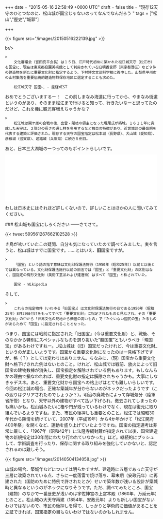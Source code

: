 
+++
date = "2015-05-16 22:58:49 +0000 UTC"
draft = false
title = "現存12天守のひとつなのに、松山城が国宝じゃないのってなんでなんだろう "
tags = ["松山","歴史","城郭"]

+++


{{< figure src="/images/20150516222139.jpg"  >}}

br/>


    >
        文化審議会（宮田亮平会長）は１５日、江戸時代初めに築かれた松江城天守（松江市）を国宝に、現在は東京都庭園美術館として利用されている旧朝香宮邸（東京都港区）など９件の建造物を新たに重要文化財に指定するよう、下村博文文部科学相に答申した。山梨県甲州市の山村集落を重要伝統的建造物群保存地区に選定することも求めた。

        松江城天守 国宝に - 産経WEST
    
おめでとうございまするー！　この前しまなみ海道に行ってから、やまなみ街道というのがあり、そのまま松江まで行けると知って、行きたいなーと思ってたのだけど、これを機に観光客増えちゃうかな？　

    >
        松江城は関ケ原の合戦の後、出雲・隠岐の領主になった堀尾氏が築城。１６１１年に完成した天守は、２階分の長さの通し柱を多用するなど独自の特徴があり、近世城郭の最盛期を代表する建築と評価された。現存する天守の国宝指定は松本城（長野県）、犬山城（愛知県）、彦根城（滋賀県）、姫路城（兵庫県）に続き５例目。

    
あと、日本三大湖城の一つってのもポイントらしいです。<iframe src="//hatenablog-parts.com/embed?url=http%3A%2F%2Fbushoojapan.com%2Fnews%2F2015%2F05%2F16%2F49891" title="現存１２天守の第５の国宝に名乗りあげた松江城天守を作った堀尾吉晴とは | BUSHOO!JAPAN（武将ジャパン）" class="embed-card embed-webcard" scrolling="no" frameborder="0" style="display: block; width: 100%; height: 155px; max-width: 500px; margin: 10px 0px;"><a href="http://bushoojapan.com/news/2015/05/16/49891">現存１２天守の第５の国宝に名乗りあげた松江城天守を作った堀尾吉晴とは | BUSHOO!JAPAN（武将ジャパン）</a></iframe>わしは日本史にはそれほど詳しくないので、詳しいことはほかの人に聞いてみてください。

<div class="section">
    ### 松山城も国宝にしろください
    ――さてさて。

{{< tweet 599561267662102528 >}}

き鳥が呟いていたこの疑問、自分も気になっていたので調べてみました。実を言うと、松山城はすでに国宝です。……とはいえ、**旧**国宝ですが。

    >
        「国宝」という語の指す意味は文化財保護法施行（1950年（昭和25年））以前と以後とでは異なっている。文化財保護法施行以前の旧法では「国宝」と「重要文化財」の区別はなく、国指定の有形文化財（美術工芸品および建造物）はすべて「国宝」と称されていた。

        国宝 - Wikipedia
    
そして、

    >
        これらの指定物件（いわゆる「旧国宝」）は文化財保護法施行の日である1950年（昭和25年）8月29日付けをもってすべて「重要文化財」に指定されたものと見なされ、その「重要文化財」の中から「世界文化の見地から価値の高いもの」で「たぐいない国民の宝」たるものがあらためて「国宝」に指定されることとなった。

    
つまり、国宝には戦前に指定された「旧国宝」（今は重要文化財）と、戦後、そのなかから特別にスペシャルなものを選り抜いた“超国宝”ともいうべき「現国宝」があるわけですねー。_松山城は（旧）国宝だったけれど、今は重要文化財_というのが正しいようです。国宝から重要文化財になったのは一見格下げですが、格（？）としては変わりはありません。ちなみに、（現）国宝から重要文化財へ格下げされた例はないとのこと。けれど、松山城では戦前、放火によって旧国宝の建物数棟が消失し、国宝指定を解除されている例もあります。もしなんらかの理由で損なわれれば、重要文化財の指定は解除されちゃうかも。大事にしなきゃデスネ。あと、重要文化財から国宝への格上げはとても難しいらしいです。今回の松江城の場合、正確な築城年が分からないのがネックだったようです（この辺りはクリアされたのでしょうか？）。明治の廃城令によって存城処分（陸軍省所管）となり、天守以外の建物がすべて払い下げられ、撤去されてしまったのも痛いかも。松山城みたいに櫓や門が残っているわけでなく、現在は復元に取り組んでいるようですね。また、市民の後押しも重要とのこと。松江では昭和30年代から陳情を続けていて、2007年（平成19年）から4か年かけて「松江開府400年祭」を開くなど、運動を盛り上げていたようですね。国宝の指定選考は非常に厳しく、「1967年（昭和42年）に法隆寺綱封蔵が指定されて以後、国宝建造物の新規指定は30年間にわたり行われていなかった」ほど。継続的にプッシュして、学術調査を行ったり、保存に関する取り組みを強化していかないと、認定されるのは難しそう。

{{< figure src="/images/20140504134058.jpg"  >}}

山城の場合、築城年などについては明らかですが、建造時に五層であった天守が三層に改築されている点、さらに一度落雷で焼け落ち、幕末期（安政元年）に再建された（国防のために特例で許されたとか）せいで築年数が浅い＆設計が築城時と異なるというのがネックになりそうです。ただ、調べてみたところ、国宝（建物）のなかで一番歴史が浅いのは宇佐神宮の上宮本殿（1860年、万延元年）とのこと。松山城の大天守再建（1854年、安政元年）よりも新しい国宝がないわけではないので、市民の後押しを得て、しっかりと学術的に価値があることを立証できれば、国宝指定の目もないわけではないのかもしれません。

</div>

